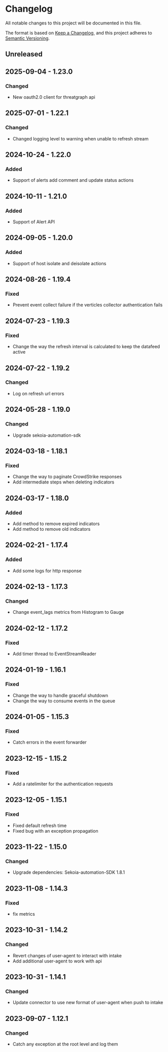 # Changelog

All notable changes to this project will be documented in this file.

The format is based on [Keep a Changelog](https://keepachangelog.com/en/1.0.0/),
and this project adheres to [Semantic Versioning](https://semver.org/spec/v2.0.0.html).

## Unreleased

## 2025-09-04 - 1.23.0

### Changed

- New oauth2.0 client for threatgraph api

## 2025-07-01 - 1.22.1

### Changed

- Changed logging level to warning when unable to refresh stream

## 2024-10-24 - 1.22.0

### Added

- Support of alerts add comment and update status actions

## 2024-10-11 - 1.21.0

### Added

- Support of Alert API

## 2024-09-05 - 1.20.0

### Added

- Support of host isolate and deisolate actions

## 2024-08-26 - 1.19.4

### Fixed

- Prevent event collect failure if the verticles collector authentication fails

## 2024-07-23 - 1.19.3

### Fixed

- Change the way the refresh interval is calculated to keep the datafeed active

## 2024-07-22 - 1.19.2

### Changed

- Log on refresh url errors

## 2024-05-28 - 1.19.0

### Changed

- Upgrade sekoia-automation-sdk

## 2024-03-18 - 1.18.1

### Fixed

- Change the way to paginate CrowdStrike responses
- Add intermediate steps when deleting indicators

## 2024-03-17 - 1.18.0

### Added

- Add method to remove expired indicators
- Add method to remove old indicators

## 2024-02-21 - 1.17.4

### Added

- Add some logs for http response

## 2024-02-13 - 1.17.3

### Changed

- Change event_lags metrics from Histogram to Gauge

## 2024-02-12 - 1.17.2

### Fixed

- Add timer thread to EventStreamReader


## 2024-01-19 - 1.16.1

### Fixed

- Change the way to handle graceful shutdown
- Change the way to consume events in the queue

## 2024-01-05 - 1.15.3

### Fixed

- Catch errors in the event forwarder

## 2023-12-15 - 1.15.2

### Fixed

- Add a ratelimiter for the authentication requests

## 2023-12-05 - 1.15.1

### Fixed

- Fixed default refresh time
- Fixed bug with an exception propagation

## 2023-11-22 - 1.15.0

### Changed

- Upgrade dependencies: Sekoia-automation-SDK 1.8.1

## 2023-11-08 - 1.14.3

### Fixed

- fix metrics

## 2023-10-31 - 1.14.2

### Changed

- Revert changes of user-agent to interact with intake
- Add additional user-agent to work with api

## 2023-10-31 - 1.14.1

### Changed

- Update connector to use new format of user-agent when push to intake

## 2023-09-07 - 1.12.1

### Changed

- Catch any exception at the root level and log them
